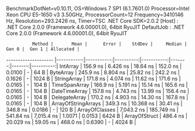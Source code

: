 
BenchmarkDotNet=v0.10.11, OS=Windows 7 SP1 (6.1.7601.0)
Processor=Intel Xeon CPU E5-1650 v3 3.50GHz, ProcessorCount=12
Frequency=3410146 Hz, Resolution=293.2426 ns, Timer=TSC
.NET Core SDK=2.0.2
  [Host]     : .NET Core 2.0.0 (Framework 4.6.00001.0), 64bit RyuJIT
  DefaultJob : .NET Core 2.0.0 (Framework 4.6.00001.0), 64bit RyuJIT


              Method |       Mean |      Error |    StdDev |     Median |  Gen 0 |  Gen 1 | Allocated |
-------------------- |-----------:|-----------:|----------:|-----------:|-------:|-------:|----------:|
            IntArray |   156.9 ns |   6.426 ns |  18.64 ns |   152.0 ns | 0.0100 |      - |      64 B |
           ByteArray |   245.9 ns |   8.804 ns |  25.82 ns |   242.2 ns | 0.1626 |      - |    1024 B |
         StringArray |   171.8 ns |   4.074 ns |  11.62 ns |   171.6 ns | 0.0165 |      - |     104 B |
       TimeSpanArray |   166.9 ns |   5.191 ns |  15.14 ns |   165.6 ns | 0.0165 |      - |     104 B |
       DateTimeArray |   157.8 ns |   4.743 ns |  13.99 ns |   156.4 ns | 0.0165 |      - |     104 B |
       DelegateArray |   170.2 ns |   4.903 ns |  14.30 ns |   167.8 ns | 0.0165 |      - |     104 B |
 ArrayOfStringArrays |   349.3 ns |  10.368 ns |  30.41 ns |   346.8 ns | 0.0186 |      - |     120 B |
      ArrayOfClasses | 7,043.2 ns | 185.749 ns | 541.84 ns | 7,015.4 ns | 1.0071 | 0.0153 |    6424 B |
       ArrayOfStruct |   486.4 ns |  20.029 ns |  59.05 ns |   468.0 ns | 0.6390 |      - |    4024 B |

